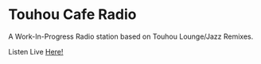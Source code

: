 # Touhou Cafe Radio
A Work-In-Progress Radio station based on Touhou Lounge/Jazz Remixes.

Listen Live [Here!](https://epicfisher.github.io/touhou-cafe-radio/)
